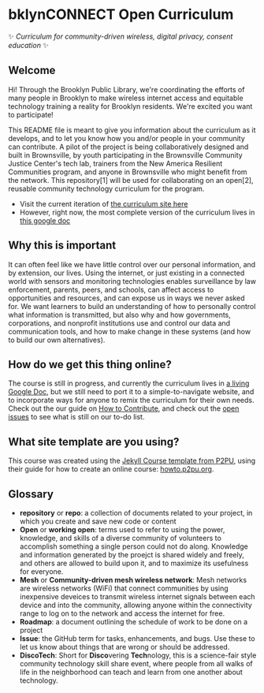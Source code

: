 # bklynCONNECT Open Curriculum

✨ _Curriculum for community-driven wireless, digital privacy, consent education_ ✨

## Welcome
Hi! Through the Brooklyn Public Library, we're coordinating the efforts of many people in Brooklyn to make wireless internet access and equitable technology training a reality for Brooklyn residents. We're excited you want to participate!

This README file is meant to give you information about the curriculum as it develops, and to let you know how you and/or people in your community can contribute. A pilot of the project is being collaboratively designed and built in Brownsville, by youth participating in the Brownsville Community Justice Center's tech lab, trainers from the New America Resilient Communities program, and anyone in Brownsville who might benefit from the network. This repository\[1\] will be used for collaborating on an open[2], reusable community technology curriculum for the program. 

- Visit the current iteration of [the curriculum site here](https://bklynlibrary.github.io/bklynConnect-curriculum/)
- However, right now, the most complete version of the curriculum lives in [this google doc](https://docs.google.com/document/d/1sZLhq8VYMmUQGTuuZ0I7k-LEnMXuVUUwcUOOeXRQPus/edit?usp=sharing)

## Why this is important

It can often feel like we have little control over our personal information, and by extension, our lives. Using the internet, or just existing in a connected world with sensors and monitoring technologies enables surveillance by law enforcement, parents, peers, and schools, can affect access to opportunities and resources, and can expose us in ways we never asked for. We want learners to build an understanding of how to personally control what information is transmitted, but also why and how governments, corporations, and nonprofit institutions use and control our data and communication tools, and how to make change in these systems (and how to build our own alternatives). 

## How do we get this thing online?
The course is still in progress, and currently the curriculum lives in [a living Google Doc](https://docs.google.com/document/d/1sZLhq8VYMmUQGTuuZ0I7k-LEnMXuVUUwcUOOeXRQPus/edit?usp=sharing), but we still need to port it to a simple-to-navigate website, and to incorporate ways for anyone to remix the curriculum for their own needs. Check out the our guide on [How to Contribute](CONTRIBUTING.md), and check out the [open issues](https://github.com/bklynlibrary/bklynConnect-curriculum/issues) to see what is still on our to-do list.


## What site template are you using?

This course was created using the [Jekyll Course template from P2PU](http://github.com/p2pu/jekyll-course-template), using their guide for how to create an online course: [howto.p2pu.org](http://howto.p2pu.org). 

## Glossary
- **repository** or **repo**: a collection of documents related to your project, in which you create and save new code or content
- **Open** or **working open**: terms used to refer to using the power, knowledge, and skills of a diverse community of volunteers to accomplish something a single person could not do along. Knowledge and information generated by the proejct is shared widely and freely, and others are allowed to build upon it, and to maximize its usefulness for everyone.  
- **Mesh** or **Community-driven mesh wireless network**: Mesh networks are wireless networks (WiFi) that connect communities by using inexpensive deveices to transmit wireless internet signals between each device and into the community, allowing anyone within the connectivity range to log on to the network and access the internet for free. 
- **Roadmap**: a document outlining the schedule of work to be done on a project
- **Issue**: the GitHub term for tasks, enhancements, and bugs. Use these to let us know about things that are wrong or should be addressed. 
- **DiscoTech**: Short for **Disco**vering **Tech**nology, this is a science-fair style community technology skill share event, where people from all walks of life in the neighborhood can teach and learn from one another about technology. 

